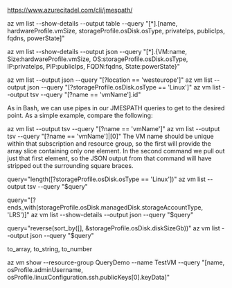 https://www.azurecitadel.com/cli/jmespath/

az vm list --show-details --output table --query "[*].[name, hardwareProfile.vmSize, storageProfile.osDisk.osType, privateIps, publicIps, fqdns, powerState]"

az vm list --show-details --output json --query "[*].{VM:name, Size:hardwareProfile.vmSize, OS:storageProfile.osDisk.osType, IP:privateIps, PIP:publicIps, FQDN:fqdns, State:powerState}"

az vm list --output json --query "[?location == 'westeurope']"
az vm list --output json --query "[?storageProfile.osDisk.osType == 'Linux']"
az vm list --output tsv --query "[?name == 'vmName'].id"

As in Bash, we can use pipes in our JMESPATH queries to get to the desired point. As a simple example, compare the following:

az vm list --output tsv --query "[?name == 'vmName']"
az vm list --output tsv --query "[?name == 'vmName']|[0]"
The VM name should be unique within that subscription and resource group, so the first will provide the array slice containing only one element. In the second command we pull out just that first element, so the JSON output from that command will have stripped out the surrounding square braces.

query="length([?storageProfile.osDisk.osType == 'Linux'])"
az vm list --output tsv --query "$query"


query="[?ends_with(storageProfile.osDisk.managedDisk.storageAccountType, 'LRS')]"
az vm list --show-details --output json --query "$query"

query="reverse(sort_by([], &storageProfile.osDisk.diskSizeGb))"
az vm list --output json --query "$query"

to_array, to_string, to_number

az vm show --resource-group QueryDemo --name TestVM --query "[name, osProfile.adminUsername, osProfile.linuxConfiguration.ssh.publicKeys[0].keyData]"
